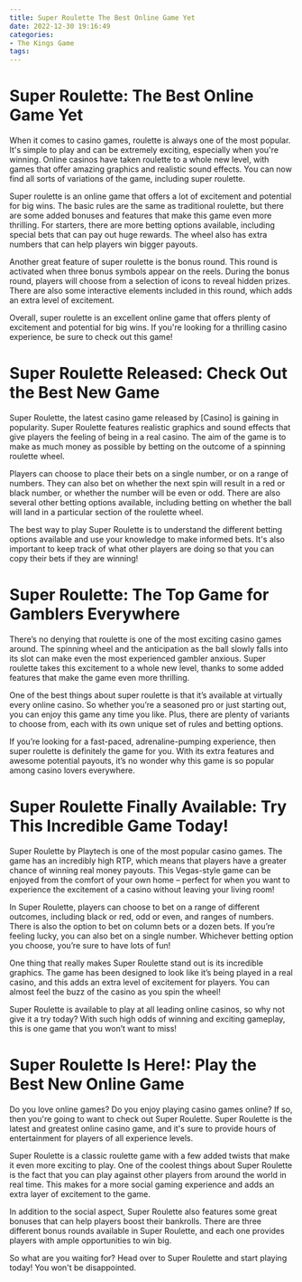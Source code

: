 ```yaml
---
title: Super Roulette The Best Online Game Yet 
date: 2022-12-30 19:16:49
categories:
- The Kings Game
tags:
---
```



#  Super Roulette: The Best Online Game Yet 

When it comes to casino games, roulette is always one of the most popular. It's simple to play and can be extremely exciting, especially when you're winning. Online casinos have taken roulette to a whole new level, with games that offer amazing graphics and realistic sound effects. You can now find all sorts of variations of the game, including super roulette.

Super roulette is an online game that offers a lot of excitement and potential for big wins. The basic rules are the same as traditional roulette, but there are some added bonuses and features that make this game even more thrilling. For starters, there are more betting options available, including special bets that can pay out huge rewards. The wheel also has extra numbers that can help players win bigger payouts.

Another great feature of super roulette is the bonus round. This round is activated when three bonus symbols appear on the reels. During the bonus round, players will choose from a selection of icons to reveal hidden prizes. There are also some interactive elements included in this round, which adds an extra level of excitement.

Overall, super roulette is an excellent online game that offers plenty of excitement and potential for big wins. If you're looking for a thrilling casino experience, be sure to check out this game!

#  Super Roulette Released: Check Out the Best New Game 

Super Roulette, the latest casino game released by [Casino] is gaining in popularity. Super Roulette features realistic graphics and sound effects that give players the feeling of being in a real casino. The aim of the game is to make as much money as possible by betting on the outcome of a spinning roulette wheel.

Players can choose to place their bets on a single number, or on a range of numbers. They can also bet on whether the next spin will result in a red or black number, or whether the number will be even or odd. There are also several other betting options available, including betting on whether the ball will land in a particular section of the roulette wheel.

The best way to play Super Roulette is to understand the different betting options available and use your knowledge to make informed bets. It's also important to keep track of what other players are doing so that you can copy their bets if they are winning!

#  Super Roulette: The Top Game for Gamblers Everywhere 

There’s no denying that roulette is one of the most exciting casino games around. The spinning wheel and the anticipation as the ball slowly falls into its slot can make even the most experienced gambler anxious. Super roulette takes this excitement to a whole new level, thanks to some added features that make the game even more thrilling.

One of the best things about super roulette is that it’s available at virtually every online casino. So whether you’re a seasoned pro or just starting out, you can enjoy this game any time you like. Plus, there are plenty of variants to choose from, each with its own unique set of rules and betting options.

If you’re looking for a fast-paced, adrenaline-pumping experience, then super roulette is definitely the game for you. With its extra features and awesome potential payouts, it’s no wonder why this game is so popular among casino lovers everywhere.

#  Super Roulette Finally Available: Try This Incredible Game Today! 

Super Roulette by Playtech is one of the most popular casino games. The game has an incredibly high RTP, which means that players have a greater chance of winning real money payouts. This Vegas-style game can be enjoyed from the comfort of your own home – perfect for when you want to experience the excitement of a casino without leaving your living room! 

In Super Roulette, players can choose to bet on a range of different outcomes, including black or red, odd or even, and ranges of numbers. There is also the option to bet on column bets or a dozen bets. If you’re feeling lucky, you can also bet on a single number. Whichever betting option you choose, you’re sure to have lots of fun! 

One thing that really makes Super Roulette stand out is its incredible graphics. The game has been designed to look like it’s being played in a real casino, and this adds an extra level of excitement for players. You can almost feel the buzz of the casino as you spin the wheel! 

Super Roulette is available to play at all leading online casinos, so why not give it a try today? With such high odds of winning and exciting gameplay, this is one game that you won’t want to miss!

#  Super Roulette Is Here!: Play the Best New Online Game

Do you love online games? Do you enjoy playing casino games online? If so, then you're going to want to check out Super Roulette. Super Roulette is the latest and greatest online casino game, and it's sure to provide hours of entertainment for players of all experience levels.

Super Roulette is a classic roulette game with a few added twists that make it even more exciting to play. One of the coolest things about Super Roulette is the fact that you can play against other players from around the world in real time. This makes for a more social gaming experience and adds an extra layer of excitement to the game.

In addition to the social aspect, Super Roulette also features some great bonuses that can help players boost their bankrolls. There are three different bonus rounds available in Super Roulette, and each one provides players with ample opportunities to win big.

So what are you waiting for? Head over to Super Roulette and start playing today! You won't be disappointed.